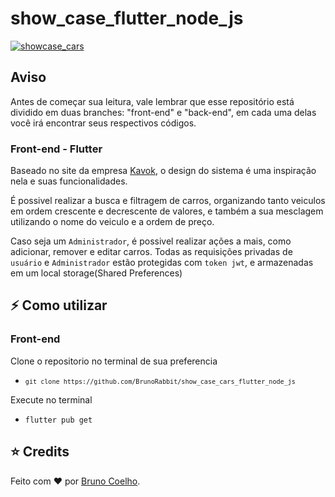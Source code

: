 # show_case_flutter_node_js

[![showcase_cars][dart_logo_img]][repo_url]

## Aviso

Antes de começar sua leitura, vale lembrar que esse repositório está dividido em duas branches: "front-end" e "back-end", em cada uma delas você irá encontrar seus respectivos códigos.

### Front-end - Flutter

Baseado no site da empresa [Kavok][company_author], o design do sistema é uma inspiração nela e suas funcionalidades.

É possivel realizar a busca e filtragem de carros, organizando tanto veiculos em ordem crescente e decrescente de valores, e também a sua mesclagem utilizando o nome do veiculo e a ordem de preço.

Caso seja um `Administrador`, é possivel realizar ações a mais, como adicionar, remover e editar carros. Todas as requisições privadas de `usuário` e `Administrador` estão protegidas com `token jwt`, e armazenadas em um local storage(Shared Preferences)

## ⚡️ Como utilizar

### Front-end

Clone o repositorio no terminal de sua preferencia

- <code>`git clone https://github.com/BrunoRabbit/show_case_cars_flutter_node_js`</code>

Execute no terminal

- <code>flutter pub get</code>

## ⭐️ Credits

Feito com ♥ por [Bruno Coelho][author_linkedin].

<!-- Repository -->

[node_logo_img]: https://img.shields.io/badge/Node.js_v18.17.0-43853D?style=for-the-badge&logo=node.js&logoColor=white
[dart_logo_img]: https://img.shields.io/badge/Dart-2.19.4_<_3.0.0-045998?style=for-the-badge&logo=dart
[repo_url]: https://github.com/BrunoRabbit/pomodoro-timer/

<!-- Design company author -->

[company_author]: https://www.kavak.com/br/seminovos

<!-- Flutter app author -->

[author_linkedin]: https://www.linkedin.com/in/bruno-coelho-2337741b5/
[author_github]: https://github.com/BrunoRabbit
